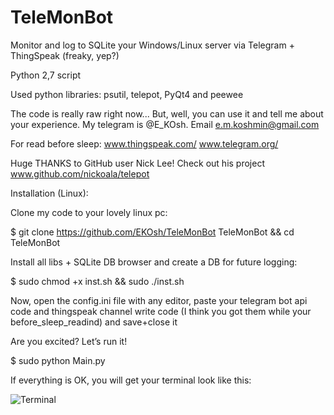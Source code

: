 ﻿# TeleMonBot
Monitor and log to SQLite your Windows/Linux server via Telegram + ThingSpeak (freaky, yep?)

Python 2,7 script

Used python libraries: psutil, telepot, PyQt4 and peewee

The code is really raw right now... But, well, you can use it and tell me about your experience. My telegram is @E_KOsh. Email e.m.koshmin@gmail.com

For read before sleep: www.thingspeak.com/ www.telegram.org/ 

Huge THANKS to GitHub user Nick Lee! Check out his project www.github.com/nickoala/telepot


Installation (Linux):

Clone my code to your lovely linux pc:

$  git clone https://github.com/EKOsh/TeleMonBot TeleMonBot && cd TeleMonBot

Install all libs + SQLite DB browser and create a DB for future logging:

$  sudo chmod +x inst.sh && sudo ./inst.sh

Now, open the config.ini file with any editor, paste your telegram bot api code and thingspeak channel write code (I think you got them while your before_sleep_readind) and save+close it

Are you excited? Let’s run it!

$  sudo python Main.py

If everything is OK, you will get your terminal look like this:

![Terminal](https://github.com/EKOsh/TeleMonBot/blob/master/terminal.png)




